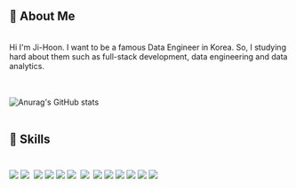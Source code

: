 ## 👋 About Me 
<br>
Hi I'm Ji-Hoon. I want to be a famous Data Engineer in Korea. 
So, I studying hard about them such as full-stack development, data engineering and data analytics.

<br><br>
![Anurag's GitHub stats](https://github-readme-stats.vercel.app/api?username=JiHooney&show_icons=true&theme=radical)
<br><br>

## 🔭 Skills<br><br>
<img src="https://img.shields.io/badge/Java-3DDC84?style=flat-square&logo=Java&logoColor=white"/>&nbsp;<img src="https://img.shields.io/badge/Python-004088?style=flat-square&logo=Python&logoColor=white"/>&nbsp; <img src="https://img.shields.io/badge/JavaScript-F7DF1E?style=flat-square&logo=JavaScript&logoColor=white"/>&nbsp;<img src="https://img.shields.io/badge/hadoop-EF2D5E?style=flat-square&logo=hadoop&logoColor=white"/>&nbsp;<img src="https://img.shields.io/badge/MySQL-4479A1?style=flat-square&logo=MySQL&logoColor=white"/>&nbsp;<img src="https://img.shields.io/badge/Amazon AWS-232F3E?style=flat-square&logo=Amazon%20AWS&logoColor=white"/> &nbsp;<img src="https://img.shields.io/badge/Docker-2496ED?style=flat-square&logo=Docker&logoColor=white"/> &nbsp;<img src="https://img.shields.io/badge/Kubernetes-326CE5?style=flat-square&logo=Kubernetes&logoColor=white"/>&nbsp;<img src="https://img.shields.io/badge/Linux-FCC624?style=flat-square&logo=Linux&logoColor=white"/>&nbsp;<img src="https://img.shields.io/badge/Apache Kafka-231F20?style=flat-square&logo=Apache Kafka&logoColor=white"/>&nbsp;<img src="https://img.shields.io/badge/Apache Spark-E25A1C?style=flat-square&logo=Apache Spark&logoColor=white"/>&nbsp;<img src="https://img.shields.io/badge/Hive-A81C7D?style=flat-square&logo=Hive&logoColor=white"/>&nbsp;<img src="https://img.shields.io/badge/redis-AA344D?style=flat-square&logo=redis&logoColor=white"/>
 
<!--
- 🌱 I’m currently learning ...
- 👯 I’m looking to collaborate on ...
- 🤔 I’m looking for help with ...
- 💬 Ask me about ...
- 📫 How to reach me: ...
- 😄 Pronouns: ...
- ⚡ Fun fact: ...
-->
